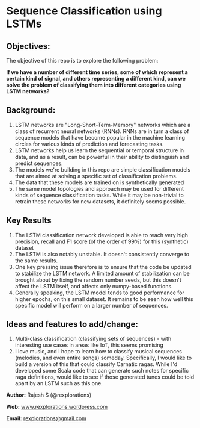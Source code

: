 # Sequence Classification using LSTMs

## Objectives:

The objective of this repo is to explore the following problem:

**If we have a number of different time series, some of which represent a certain kind of signal, and others representing a different kind, can we solve the problem of classifying them into different categories using LSTM networks?**

## Background:

1. LSTM networks are "Long-Short-Term-Memory" networks which are a class of recurrent neural networks (RNNs). RNNs are in turn a class of sequence models that have become popular in the machine learning circles for various kinds of prediction and forecasting tasks. 
2. LSTM networks help us learn the sequential or temporal structure in data, and as a result, can be powerful in their ability to distinguish and predict sequences.
3. The models we're building in this repo are simple classification models that are aimed at solving a specific set of classification problems.
4. The data that these models are trained on is synthetically generated
5. The same model topologies and approach may be used for different kinds of sequence classification tasks. While it may be non-trivial to retrain these networks for new datasets, it definitely seems possible.

## Key Results
1. The LSTM classification network developed is able to reach very high precision, recall and F1 score (of the order of 99%) for this (synthetic) dataset
2. The LSTM is also notably unstable. It doesn't consistently converge to the same results.
3. One key pressing issue therefore is to ensure that the code be updated to stabilize the LSTM network. A limited amount of stabilization can be brought about by fixing the random number seeds, but this doesn't affect the LSTM itself, and affects only numpy-based functions.
4. Generally speaking, the LSTM model tends to good performance for higher epochs, on this small dataset. It remains to be seen how well this specific model will perform on a larger number of sequences. 

## Ideas and features to add/change: 
1. Multi-class classification (classifying sets of sequences) - with interesting use cases in areas like IoT, this seems promising
2. I love music, and I hope to learn how to classify musical sequences (melodies, and even entire songs) someday. Specifically, I would like to build a version of this that could classify Carnatic ragas. While I'd developed some Scala code that can generate such notes for specific raga definitions, would like to see if those generated tunes could be told apart by an LSTM such as this one.

**Author:** Rajesh S (@rexplorations)

**Web:** www.rexplorations.wordpress.com

**Email:** rexplorations@gmail.com
